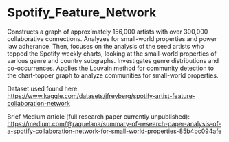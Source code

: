 # Spotify_Feature_Network
Constructs a graph of approximately 156,000 artists with over 300,000 collaborative connections. Analyzes for small-world properties and power law adherance.
Then, focuses on the analysis of the seed artists who topped the Spotify weekly charts, looking at the small-world properties of various genre and country subgraphs.
Investigates genre distributions and co-occurrences.
Applies the Louvain method for community detection to the chart-topper graph to analyze communities for small-world properties.

Dataset used found here: https://www.kaggle.com/datasets/jfreyberg/spotify-artist-feature-collaboration-network

Brief Medium article (full research paper currently unpublished):
https://medium.com/@raquelana/summary-of-research-paper-analysis-of-a-spotify-collaboration-network-for-small-world-properties-85b4bc094afe
